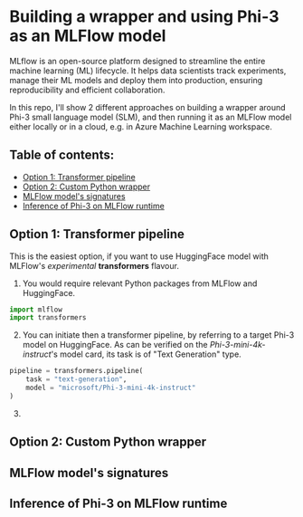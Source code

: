 # Building a wrapper and using Phi-3 as an MLFlow model

MLflow is an open-source platform designed to streamline the entire machine learning (ML) lifecycle. It helps data scientists track experiments, manage their ML models and deploy them into production, ensuring reproducibility and efficient collaboration.

In this repo, I'll show 2 different approaches on building a wrapper around Phi-3 small language model (SLM), and then running it as an MLFlow model either locally or in a cloud, e.g. in Azure Machine Learning workspace.

## Table of contents:
- [Option 1: Transformer pipeline](https://github.com/LazaUK/SLM-Phi-3-MLFlow#option-1-transformer-pipeline)
- [Option 2: Custom Python wrapper]()
- [MLFlow model's signatures]()
- [Inference of Phi-3 on MLFlow runtime]()

## Option 1: Transformer pipeline
This is the easiest option, if you want to use HuggingFace model with MLFlow's _experimental_ **transformers** flavour.
1. You would require relevant Python packages from MLFlow and HuggingFace.
``` Python
import mlflow
import transformers
```
2. You can initiate then a transformer pipeline, by referring to a target Phi-3 model on HuggingFace. As can be verified on the _Phi-3-mini-4k-instruct_'s model card, its task is of "Text Generation" type.
``` Python
pipeline = transformers.pipeline(
    task = "text-generation",
    model = "microsoft/Phi-3-mini-4k-instruct"
)
```
3. 

## Option 2: Custom Python wrapper

## MLFlow model's signatures

## Inference of Phi-3 on MLFlow runtime
